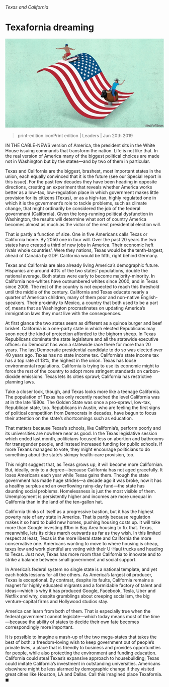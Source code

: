 ###### Texas and California

# Texafornia dreaming 

![image](images/20190622_LDD002.jpg) 

> print-edition iconPrint edition | Leaders | Jun 20th 2019 

IN THE CABLE-NEWS version of America, the president sits in the White House issuing commands that transform the nation. Life is not like that. In the real version of America many of the biggest political choices are made not in Washington but by the states—and by two of them in particular. 

Texas and California are the biggest, brashest, most important states in the union, each equally convinced that it is the future (see our Special report in this issue). For the past few decades they have been heading in opposite directions, creating an experiment that reveals whether America works better as a low-tax, low-regulation place in which government makes little provision for its citizens (Texas), or as a high-tax, highly regulated one in which it is the government’s role to tackle problems, such as climate change, that might ordinarily be considered the job of the federal government (California). Given the long-running political dysfunction in Washington, the results will determine what sort of country America becomes almost as much as the victor of the next presidential election will. 

That is partly a function of size. One in five Americans calls Texas or California home. By 2050 one in four will. Over the past 20 years the two states have created a third of new jobs in America. Their economic heft rivals whole countries’. Were they nations, Texas would be the tenth-largest, ahead of Canada by GDP. California would be fifth, right behind Germany. 

Texas and California are also already living America’s demographic future. Hispanics are around 40% of the two states’ populations, double the national average. Both states were early to become majority-minority. In California non-whites have outnumbered whites since 2000, and in Texas since 2005. The rest of the country is not expected to reach this threshold until the middle of the century. California and Texas educate nearly a quarter of American children, many of them poor and non-native English-speakers. Their proximity to Mexico, a country that both used to be a part of, means that as Washington procrastinates on updating America’s immigration laws they must live with the consequences. 

At first glance the two states seem as different as a quinoa burger and beef brisket. California is a one-party state in which elected Republicans may soon need the kind of protection afforded to the bighorn sheep. In Texas Republicans dominate the state legislature and all the statewide executive offices: no Democrat has won a statewide race there for more than 20 years. The last Democratic presidential candidate to do so was elected over 40 years ago. Texas has no state income tax. California’s state income tax has a top rate of 13%, the highest in the union. Texas has loose environmental regulations. California is trying to use its economic might to force the rest of the country to adopt more stringent standards on carbon-dioxide emissions. Texas lets its cities sprawl; California has restrictive planning laws. 

Take a closer look, though, and Texas looks more like a teenage California. The population of Texas has only recently reached the level California was at in the late 1980s. The Golden State was once a pro-sprawl, low-tax, Republican state, too. Republicans in Austin, who are feeling the first signs of political competition from Democrats in decades, have begun to focus their attention on the state’s shortcomings such as education. 

That matters because Texas’s schools, like California’s, perform poorly and its universities are nowhere near as good. In the Texas legislative session which ended last month, politicians focused less on abortion and bathrooms for transgender people, and instead increased funding for public schools. If more Texans managed to vote, they might encourage politicians to do something about the state’s skimpy health-care provision, too. 

This might suggest that, as Texas grows up, it will become more Californian. But, ideally, only to a degree—because California has not aged gracefully. It loses Americans each year while Texas gains them. Though the state government has made huge strides—a decade ago it was broke, now it has a healthy surplus and an overflowing rainy-day fund—the state has daunting social problems. Homelessness is just the most visible of them. Unemployment is persistently higher and incomes are more unequal in California than in the land of the ten-gallon hat. 

California thinks of itself as a progressive bastion, but it has the highest poverty rate of any state in America. That is partly because regulation makes it so hard to build new homes, pushing housing costs up. It will take more than Google investing $1bn in Bay Area housing to fix that. Texas, meanwhile, lets its cities march outwards as far as they wish. In this limited respect at least, Texas is the more liberal state and California the more conservative one. Americans wanting to move to where housing is cheap, taxes low and work plentiful are voting with their U-Haul trucks and heading to Texas. Just now, Texas has more room than California to innovate and to strike a balance between small government and social support. 

In America’s federal system no single state is a national template, and yet each holds lessons for all the others. As America’s largest oil producer, Texas is exceptional. By contrast, despite its faults, California remains a magnet for highly educated migrants and a formidable factory of talent and ideas—which is why it has produced Google, Facebook, Tesla, Uber and Netflix and why, despite grumblings about creeping socialism, the big venture-capital firms and Hollywood studios stay. 

America can learn from both of them. That is especially true when the federal government cannot legislate—which today means most of the time—because the ability of states to decide their own fate becomes correspondingly more important. 

It is possible to imagine a mash-up of the two mega-states that takes the best of both: a freedom-loving wish to keep government out of people’s private lives, a place that is friendly to business and provides opportunities for people, while also protecting the environment and funding education. California could steal Texas’s expansive approach to housebuilding; Texas could imitate California’s investment in outstanding universities. Americans elsewhere might be less alarmed by demographic change if they visited great cities like Houston, LA and Dallas. Call this imagined place Texafornia. ◼ 

